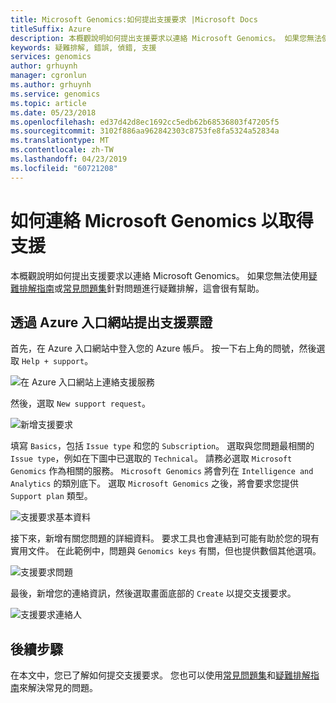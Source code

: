```yaml
---
title: Microsoft Genomics:如何提出支援要求 |Microsoft Docs
titleSuffix: Azure
description: 本概觀說明如何提出支援要求以連絡 Microsoft Genomics。 如果您無法使用疑難排解指南或常見問題集對問題進行疑難排解，這會很有幫助。
keywords: 疑難排解, 錯誤, 偵錯, 支援
services: genomics
author: grhuynh
manager: cgronlun
ms.author: grhuynh
ms.service: genomics
ms.topic: article
ms.date: 05/23/2018
ms.openlocfilehash: ed37d42d8ec1692cc5edb62b68536803f47205f5
ms.sourcegitcommit: 3102f886aa962842303c8753fe8fa5324a52834a
ms.translationtype: MT
ms.contentlocale: zh-TW
ms.lasthandoff: 04/23/2019
ms.locfileid: "60721208"
---
```

# <a name="how-to-contact-microsoft-genomics-for-support"></a>如何連絡 Microsoft Genomics 以取得支援
本概觀說明如何提出支援要求以連絡 Microsoft Genomics。 如果您無法使用[疑難排解指南](troubleshooting-guide-genomics.md)或[常見問題集](frequently-asked-questions-genomics.md)針對問題進行疑難排解，這會很有幫助。 


## <a name="file-a-support-ticket-through-the-azure-portal"></a>透過 Azure 入口網站提出支援票證
首先，在 Azure 入口網站中登入您的 Azure 帳戶。 按一下右上角的問號，然後選取 `Help + support`。

![在 Azure 入口網站上連絡支援服務](./media/file-support-ticket/genomics-contact-support.png "在 Azure 入口網站上連絡支援服務") 



然後，選取 `New support request`。 

![新增支援要求](./media/file-support-ticket/new-support-request.png "新增支援要求") 

填寫 `Basics`，包括 `Issue type` 和您的 `Subscription`。 選取與您問題最相關的 `Issue type`，例如在下圖中已選取的 `Technical`。 請務必選取 `Microsoft Genomics` 作為相關的服務。  `Microsoft Genomics` 將會列在 `Intelligence and Analytics` 的類別底下。   選取 `Microsoft Genomics` 之後，將會要求您提供 `Support plan` 類型。

![支援要求基本資料](./media/file-support-ticket/support-request-basics.png "支援要求基本資料")


接下來，新增有關您問題的詳細資料。 要求工具也會連結到可能有助於您的現有實用文件。 在此範例中，問題與 `Genomics keys` 有關，但也提供數個其他選項。

![支援要求問題](./media/file-support-ticket/support-request-problem.png "支援要求問題")

最後，新增您的連絡資訊，然後選取畫面底部的 `Create` 以提交支援要求。

![支援要求連絡人](./media/file-support-ticket/support-request-contact.png "支援要求連絡人")

## <a name="next-steps"></a>後續步驟
在本文中，您已了解如何提交支援要求。 您也可以使用[常見問題集](frequently-asked-questions-genomics.md)和[疑難排解指南](troubleshooting-guide-genomics.md)來解決常見的問題。 